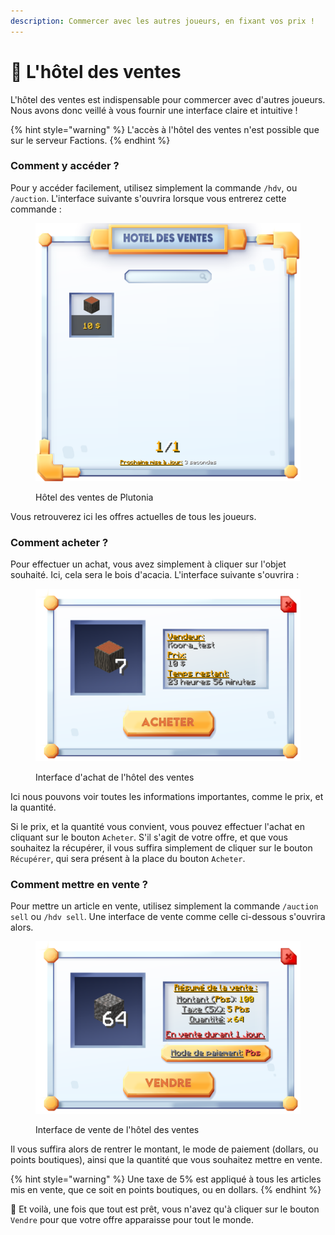 ```yaml
---
description: Commercer avec les autres joueurs, en fixant vos prix !
---
```


# 💱 L'hôtel des ventes

L'hôtel des ventes est indispensable pour commercer avec d'autres joueurs. Nous avons donc veillé à vous fournir une interface claire et intuitive !

{% hint style="warning" %}
L'accès à l'hôtel des ventes n'est possible que sur le serveur Factions.
{% endhint %}

### Comment y accéder ?

Pour y accéder facilement, utilisez simplement la commande `/hdv`, ou `/auction`. L'interface suivante s'ouvrira lorsque vous entrerez cette commande :

<figure><img src="../.gitbook/assets/hdv.png" alt=""><figcaption><p>Hôtel des ventes de Plutonia</p></figcaption></figure>

Vous retrouverez ici les offres actuelles de tous les joueurs.



### Comment acheter ?

Pour effectuer un achat, vous avez simplement à cliquer sur l'objet souhaité. Ici, cela sera le bois d'acacia. L'interface suivante s'ouvrira :

<figure><img src="../.gitbook/assets/hdv_buy.png" alt=""><figcaption><p>Interface d'achat de l'hôtel des ventes</p></figcaption></figure>

Ici nous pouvons voir toutes les informations importantes, comme le prix, et la quantité.

Si le prix, et la quantité vous convient, vous pouvez effectuer l'achat en cliquant sur le bouton `Acheter`. S'il s'agit de votre offre, et que vous souhaitez la récupérer, il vous suffira simplement de cliquer sur le bouton `Récupérer`, qui sera présent à la place du bouton `Acheter`.



### Comment mettre en vente ?

Pour mettre un article en vente, utilisez simplement la commande `/auction sell` ou `/hdv sell`. Une interface de vente comme celle ci-dessous s'ouvrira alors.

<figure><img src="../.gitbook/assets/hdv_sell.png" alt=""><figcaption><p>Interface de vente de l'hôtel des ventes</p></figcaption></figure>

Il vous suffira alors de rentrer le montant, le mode de paiement (dollars, ou points boutiques), ainsi que la quantité que vous souhaitez mettre en vente.

{% hint style="warning" %}
Une taxe de 5% est appliqué à tous les articles mis en vente, que ce soit en points boutiques, ou en dollars.
{% endhint %}

🎉 Et voilà, une fois que tout est prêt, vous n'avez qu'à cliquer sur le bouton `Vendre` pour que votre offre apparaisse pour tout le monde.
